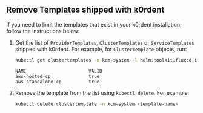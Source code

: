 ## Remove Templates shipped with k0rdent

If you need to limit the templates that exist in your k0rdent installation, follow the instructions below:

1. Get the list of `ProviderTemplates`, `ClusterTemplates` or `ServiceTemplates` shipped with k0rdent. For example,
for `ClusterTemplate` objects, run:

    ```bash
    kubectl get clustertemplates -n kcm-system -l helm.toolkit.fluxcd.io/name=kcm-templates
    ```
    ```console
    NAME                       VALID
    aws-hosted-cp              true
    aws-standalone-cp          true
    ```

2. Remove the template from the list using `kubectl delete`. For example:

    ```bash
    kubectl delete clustertemplate -n kcm-system <template-name>
    ```